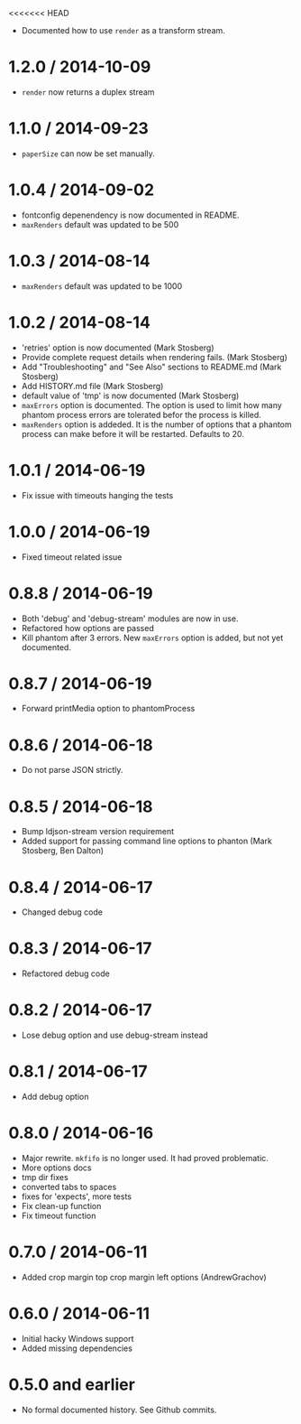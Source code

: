 <<<<<<< HEAD
 * Documented how to use `render` as a transform stream.

1.2.0 / 2014-10-09
==================

 * `render` now returns a duplex stream

1.1.0 / 2014-09-23
==================

 * `paperSize` can now be set manually.

1.0.4 / 2014-09-02
==================

 * fontconfig depenendency is now documented in README.
 * `maxRenders` default was updated to be 500

1.0.3 / 2014-08-14
==================

 * `maxRenders` default was updated to be 1000

1.0.2 / 2014-08-14
==================

  * 'retries' option is now documented (Mark Stosberg) 
  * Provide complete request details when rendering fails. (Mark Stosberg)
  * Add "Troubleshooting" and "See Also" sections to README.md (Mark Stosberg)
  * Add HISTORY.md file (Mark Stosberg)
  * default value of 'tmp' is now documented (Mark Stosberg)
  * `maxErrors` option is documented. The option is used to limit how many phantom process errors
     are tolerated befor the process is killed.
  * `maxRenders` option is addeded. It is the number of options that a phantom process can make before 
     it will be restarted. Defaults to 20. 

1.0.1 / 2014-06-19
==================

  * Fix issue with timeouts hanging the tests

1.0.0 / 2014-06-19
==================

  * Fixed timeout related issue


0.8.8 / 2014-06-19
==================

  * Both 'debug' and 'debug-stream' modules are now in use.
  * Refactored how options are passed
  * Kill phantom after 3 errors. New `maxErrors` option is added, but not yet documented.

0.8.7 / 2014-06-19
================== 

  * Forward printMedia option to phantomProcess

0.8.6 / 2014-06-18
================== 

  * Do not parse JSON strictly.

0.8.5 / 2014-06-18
==================

  * Bump ldjson-stream version requirement
  * Added support for passing command line options to phanton (Mark Stosberg, Ben Dalton)
  
0.8.4 / 2014-06-17
==================

  * Changed debug code

0.8.3 / 2014-06-17
==================

  * Refactored debug code

0.8.2 / 2014-06-17
==================

  * Lose debug option and use debug-stream instead

0.8.1 / 2014-06-17
=================

  * Add debug option

0.8.0 / 2014-06-16
=================

  * Major rewrite. `mkfifo` is no longer used. It had proved problematic.
  * More options docs
  * tmp dir fixes
  * converted tabs to spaces
  * fixes for 'expects', more tests
  * Fix clean-up function
  * Fix timeout function

0.7.0 / 2014-06-11
=================

  * Added crop margin top crop margin left options (AndrewGrachov)

0.6.0 / 2014-06-11
=================

  * Initial hacky Windows support
  * Added missing dependencies

0.5.0 and earlier
===================

  * No formal documented history. See Github commits.




